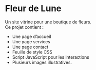 # Fleur de Lune

Un site vitrine pour une boutique de fleurs.  
Ce projet contient :
- Une page d’accueil
- Une page services
- Une page contact
- Feuille de style CSS
- Script JavaScript pour les interactions
- Plusieurs images illustratives.
